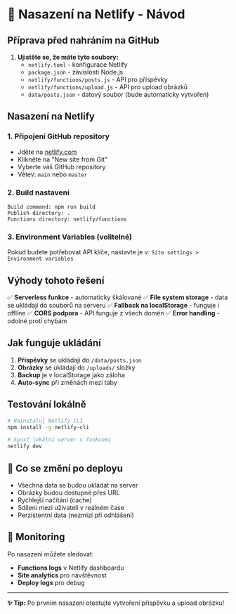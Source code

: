 # 🚀 Nasazení na Netlify - Návod

## Příprava před nahráním na GitHub

1. **Ujistěte se, že máte tyto soubory:**
   - `netlify.toml` - konfigurace Netlify
   - `package.json` - závislosti Node.js
   - `netlify/functions/posts.js` - API pro příspěvky
   - `netlify/functions/upload.js` - API pro upload obrázků
   - `data/posts.json` - datový soubor (bude automaticky vytvořen)

## Nasazení na Netlify

### 1. Připojení GitHub repository
- Jděte na [netlify.com](https://netlify.com)
- Klikněte na "New site from Git"
- Vyberte váš GitHub repository
- Větev: `main` nebo `master`

### 2. Build nastavení
```
Build command: npm run build
Publish directory: .
Functions directory: netlify/functions
```

### 3. Environment Variables (volitelné)
Pokud budete potřebovat API klíče, nastavte je v:
`Site settings > Environment variables`

## Výhody tohoto řešení

✅ **Serverless funkce** - automaticky škálované
✅ **File system storage** - data se ukládají do souborů na serveru
✅ **Fallback na localStorage** - funguje i offline
✅ **CORS podpora** - API funguje z všech domén
✅ **Error handling** - odolné proti chybám

## Jak funguje ukládání

1. **Příspěvky** se ukládají do `/data/posts.json`
2. **Obrázky** se ukládají do `/uploads/` složky
3. **Backup** je v localStorage jako záloha
4. **Auto-sync** při změnách mezi taby

## Testování lokálně

```bash
# Nainstaluj Netlify CLI
npm install -g netlify-cli

# Spusť lokální server s funkcemi
netlify dev
```

## 🎯 Co se změní po deployu

- Všechna data se budou ukládat na server
- Obrázky budou dostupné přes URL
- Rychlejší načítání (cache)
- Sdílení mezi uživateli v reálném čase
- Perzistentní data (nezmizí při odhlášení)

## 📝 Monitoring

Po nasazení můžete sledovat:
- **Functions logs** v Netlify dashboardu
- **Site analytics** pro návštěvnost
- **Deploy logs** pro debug

---

**✨ Tip:** Po prvním nasazení otestujte vytvoření příspěvku a upload obrázku! 
